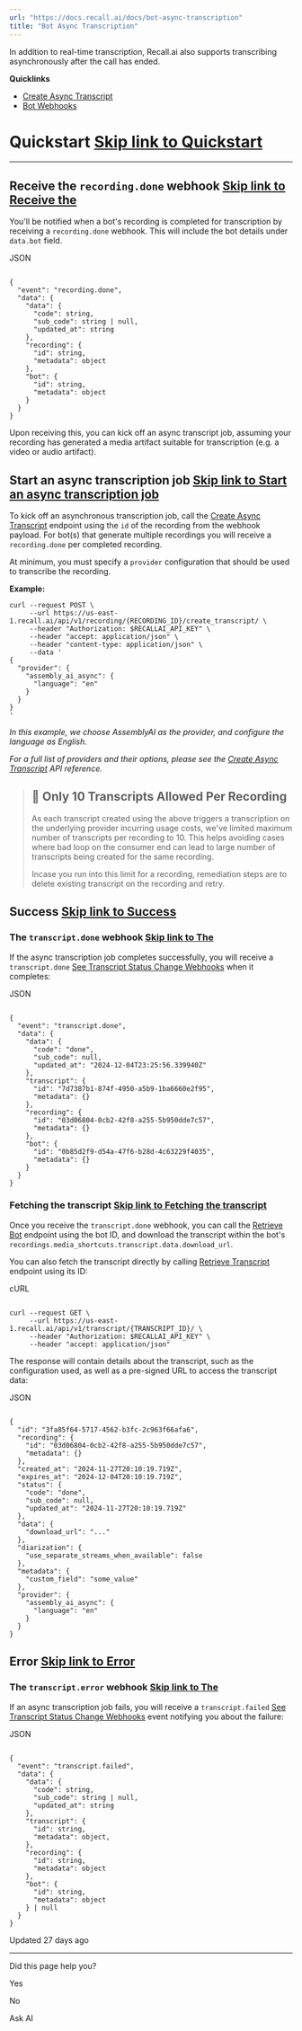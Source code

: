 ```yaml
---
url: "https://docs.recall.ai/docs/bot-async-transcription"
title: "Bot Async Transcription"
---
```


In addition to real-time transcription, Recall.ai also supports transcribing asynchronously after the call has ended.

**Quicklinks**

- [Create Async Transcript](https://docs.recall.ai/reference/recording_create_transcript_create)
- [Bot Webhooks](https://docs.recall.ai/docs/bot-status-change-events)

# Quickstart   [Skip link to Quickstart](https://docs.recall.ai/docs/bot-async-transcription\#quickstart)

* * *

## Receive the `recording.done` webhook   [Skip link to Receive the ](https://docs.recall.ai/docs/bot-async-transcription\#receive-the-recordingdone-webhook)

You'll be notified when a bot's recording is completed for transcription by receiving a `recording.done` webhook. This will include the bot details under `data.bot` field.

JSON

```rdmd-code lang-json theme-light

{
  "event": "recording.done",
  "data": {
    "data": {
      "code": string,
      "sub_code": string | null,
      "updated_at": string
    },
    "recording": {
      "id": string,
      "metadata": object
    },
    "bot": {
      "id": string,
      "metadata": object
    }
  }
}

```

Upon receiving this, you can kick off an async transcript job, assuming your recording has generated a media artifact suitable for transcription (e.g. a video or audio artifact).

## Start an async transcription job   [Skip link to Start an async transcription job](https://docs.recall.ai/docs/bot-async-transcription\#start-an-async-transcription-job)

To kick off an asynchronous transcription job, call the [Create Async Transcript](https://docs.recall.ai/reference/recording_create_transcript_create) endpoint using the `id` of the recording from the webhook payload. For bot(s) that generate multiple recordings you will receive a `recording.done` per completed recording.

At minimum, you must specify a `provider` configuration that should be used to transcribe the recording.

**Example:**

```rdmd-code lang- theme-light
curl --request POST \
     --url https://us-east-1.recall.ai/api/v1/recording/{RECORDING_ID}/create_transcript/ \
     --header "Authorization: $RECALLAI_API_KEY" \
     --header "accept: application/json" \
     --header "content-type: application/json" \
     --data '
{
  "provider": {
    "assembly_ai_async": {
      "language": "en"
    }
  }
}
'

```

_In this example, we choose AssemblyAI as the provider, and configure the language as English._

_For a full list of providers and their options, please see the [Create Async Transcript](https://docs.recall.ai/reference/recording_create_transcript_create) API reference._

> ## 📘  Only 10 Transcripts Allowed Per Recording
>
> As each transcript created using the above triggers a transcription on the underlying provider incurring usage costs, we've limited maximum number of transcripts per recording to 10. This helps avoiding cases where bad loop on the consumer end can lead to large number of transcripts being created for the same recording.
>
> Incase you run into this limit for a recording, remediation steps are to delete existing transcript on the recording and retry.

## Success   [Skip link to Success](https://docs.recall.ai/docs/bot-async-transcription\#success)

### The `transcript.done` webhook   [Skip link to The ](https://docs.recall.ai/docs/bot-async-transcription\#the-transcriptdone-webhook)

If the async transcription job completes successfully, you will receive a `transcript.done` [See Transcript Status Change Webhooks](https://docs.recall.ai/docs/recording-webhooks#transcript-status-webhooks) when it completes:

JSON

```rdmd-code lang-json theme-light

{
  "event": "transcript.done",
  "data": {
    "data": {
      "code": "done",
      "sub_code": null,
      "updated_at": "2024-12-04T23:25:56.339940Z"
    },
    "transcript": {
      "id": "7d7387b1-874f-4950-a5b9-1ba6660e2f95",
      "metadata": {}
    },
    "recording": {
      "id": "03d06804-0cb2-42f8-a255-5b950dde7c57",
      "metadata": {}
    },
    "bot": {
      "id": "0b85d2f9-d54a-47f6-b28d-4c63229f4035",
      "metadata": {}
    }
  }
}

```

### Fetching the transcript   [Skip link to Fetching the transcript](https://docs.recall.ai/docs/bot-async-transcription\#fetching-the-transcript)

Once you receive the `transcript.done` webhook, you can call the [Retrieve Bot](https://docs.recall.ai/reference/bot_retrieve) endpoint using the bot ID, and download the transcript within the bot's `recordings.media_shortcuts.transcript.data.download_url`.

You can also fetch the transcript directly by calling [Retrieve Transcript](https://docs.recall.ai/reference/transcript_retrieve) endpoint using its ID:

cURL

```rdmd-code lang-curl theme-light

curl --request GET \
     --url https://us-east-1.recall.ai/api/v1/transcript/{TRANSCRIPT_ID}/ \
     --header "Authorization: $RECALLAI_API_KEY" \
     --header "accept: application/json"

```

The response will contain details about the transcript, such as the configuration used, as well as a pre-signed URL to access the transcript data:

JSON

```rdmd-code lang-json theme-light

{
  "id": "3fa85f64-5717-4562-b3fc-2c963f66afa6",
  "recording": {
    "id": "03d06804-0cb2-42f8-a255-5b950dde7c57",
    "metadata": {}
  },
  "created_at": "2024-11-27T20:10:19.719Z",
  "expires_at": "2024-12-04T20:10:19.719Z",
  "status": {
    "code": "done",
    "sub_code": null,
    "updated_at": "2024-11-27T20:10:19.719Z"
  },
  "data": {
    "download_url": "..."
  },
  "diarization": {
    "use_separate_streams_when_available": false
  },
  "metadata": {
    "custom_field": "some_value"
  },
  "provider": {
    "assembly_ai_async": {
      "language": "en"
    }
  }
}

```

## Error   [Skip link to Error](https://docs.recall.ai/docs/bot-async-transcription\#error)

### The `transcript.error` webhook   [Skip link to The ](https://docs.recall.ai/docs/bot-async-transcription\#the-transcripterror-webhook)

If an async transcription job fails, you will receive a `transcript.failed` [See Transcript Status Change Webhooks](https://docs.recall.ai/docs/recording-webhooks#transcript-status-webhooks) event notifying you about the failure:

JSON

```rdmd-code lang-json theme-light

{
  "event": "transcript.failed",
  "data": {
    "data": {
      "code": string,
      "sub_code": string | null,
      "updated_at": string
    },
    "transcript": {
      "id": string,
      "metadata": object,
    },
    "recording": {
      "id": string,
      "metadata": object
    },
    "bot": {
      "id": string,
      "metadata": object
    } | null
  }
}

```

Updated 27 days ago

* * *

Did this page help you?

Yes

No

Ask AI